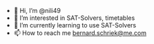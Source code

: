 - 👋 Hi, I’m @nili49
- 👀 I’m interested in SAT-Solvers, timetables
- 🌱 I’m currently learning to use SAT-Solvers
- 📫 How to reach me bernard.schriek@me.com

<!---
nili49/nili49 is a ✨ special ✨ repository because its `README.md` (this file) appears on your GitHub profile.
You can click the Preview link to take a look at your changes.
--->

